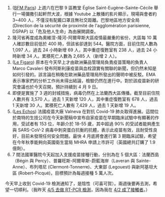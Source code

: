 1. ([BFM Paris](https://bit.ly/3wsYefr)) 上週六在巴黎 9 區教堂 Église Saint-Eugène-Sainte-Cécile 舉行一場彌撒引起軒然大波，根據 Youtube 上散播的影片顯示，現場與會者約 3~400 人，不僅沒有配戴口罩且無社交距離。巴黎地區地方安全局 (Direction de la sécurité de proximité de l'agglomération parisienne, DSPAP) 以「危及他人生命」為由展開調查。
1. 隆河省再度成為奧維涅-隆河-阿爾卑斯大區疫情最嚴重的省份，大區每 10 萬人確診數目前低於 400 時，但該省卻達到 544。醫院方面，目前住院人數為 1,097 人，過去 24 小時新增 69 人，其中重症復甦室有 238 人，過去 24 小時新增 34 人。累積死亡人數為 2,685 人（新增 2 人）。
1. ([Le Figaro](https://bit.ly/3utuo8w)) 原本在今天早上才由歐洲藥品管理局負責疫苗策略的負責人 Marco Cavaleri 發布阿斯利康疫苗與血栓證實有關聯的新聞，但仍然未知是如何引發的。該言論在稍晚在歐洲藥品管理局所發出的聲明中被反駁。EMA 表示專家們的分析工作尚未得出結論，檢驗仍然在進行中。對於該疫苗新的研究會議也於今天召開，預計持續到 4 月 9 日。
1. 即便是實施了 3 週的封城措施，病毒仍然在上法蘭西大區傳播。截至目前住院人數共有 3,570 人，過去 1 天新增 120 人，其中重症復甦室有 678 人，過去 1 天新增 30 人。累積死亡人數有 7,429 人，過去 1 天新增 19 人。
1. ([Les Echos](https://bit.ly/3rPguvS)) 法國疫苗大廠 Valneva 在對抗 Covid-19 肺炎取得進展。這間位於南特的生技公司在今天新聞稿中宣布自家疫苗在早期臨床試驗中有顯著的作用，受試者有 153 位，年齡介於 18-55 歲，其中超過 90% 的受試者能夠產生與 SARS-CoV-2 病毒中刺突蛋白抗衡的抗體，表示此疫苗有效，且耐受性良好，目前未發現任何安全問題。最快 4 月底將會進行第 3 期臨床試驗，希望在今年秋季能夠向英國衛生當局 MHRA 申請上市許可（英國總共訂購了 1.9 億劑）。
1. 7 間法國軍醫院今天起加入支援疫苗接種行動，分別為在 5 個大區：法蘭西島（Bégin 與 Percy）、普羅旺斯-阿爾卑斯-蔚藍海岸（Laveran 與 Sainte-Anne）、布列塔尼 (Clermont-Tonnerre)、大東部 (Legouest) 與新阿基坦大區 (Robert-Picqué)，目標預計為每週接種 5 萬人次。

<Fish>今天早上收到 Covid-19 檢測通知了，是陰性（可喜可賀）。兩週後要再去測，希望一切順利。（我昨天 <a href="./5">4/5 去做 RT-PCR 檢測</a>，因為我在 <a href="./2">4/2 成了接觸者</a>。）</Fish>